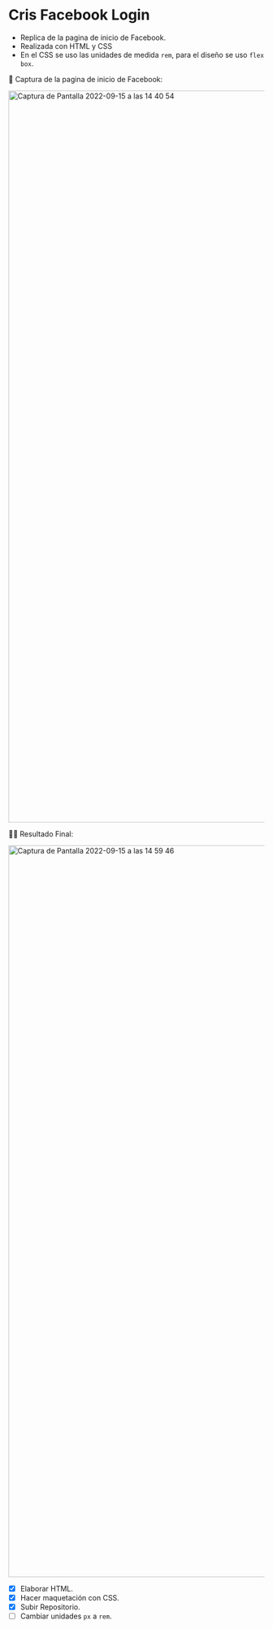 # Cris Facebook Login

- Replica de la pagina de inicio de Facebook.
- Realizada con HTML y CSS
- En el CSS se uso las unidades de medida ```rem```, para el diseño se uso ```flex box```.

📸 Captura de la pagina de inicio de Facebook:

<img width="1439" alt="Captura de Pantalla 2022-09-15 a las 14 40 54" src="https://user-images.githubusercontent.com/53755601/190406273-77e1a7b8-476f-4f31-a5e0-7cd786a8a5c7.png">

👨‍💻 Resultado Final:

<img width="1439" alt="Captura de Pantalla 2022-09-15 a las 14 59 46" src="https://user-images.githubusercontent.com/53755601/190410409-9ab3830d-a36c-4de3-8afc-7c153872af57.png">


- [x] Elaborar HTML.
- [x] Hacer maquetación con CSS.
- [x] Subir Repositorio.
- [ ] Cambiar unidades ```px``` a ```rem```.

